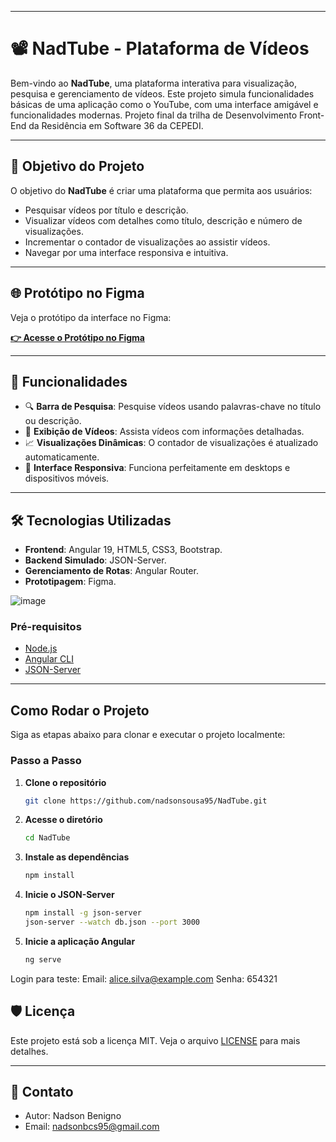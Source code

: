 
---
# 📽️ **NadTube - Plataforma de Vídeos**

Bem-vindo ao **NadTube**, uma plataforma interativa para visualização, pesquisa e gerenciamento de vídeos. Este projeto simula funcionalidades básicas de uma aplicação como o YouTube, com uma interface amigável e funcionalidades modernas.
Projeto final da trilha de Desenvolvimento Front-End da Residência em Software 36 da CEPEDI.

---

## 🎯 **Objetivo do Projeto**

O objetivo do **NadTube** é criar uma plataforma que permita aos usuários:

- Pesquisar vídeos por título e descrição.
- Visualizar vídeos com detalhes como título, descrição e número de visualizações.
- Incrementar o contador de visualizações ao assistir vídeos.
- Navegar por uma interface responsiva e intuitiva.

---

## 🌐 **Protótipo no Figma**

Veja o protótipo da interface no Figma:

[**👉 Acesse o Protótipo no Figma**](https://www.figma.com/design/yDVz8NaNRvZcrCBKaGOdbc/Untitled?node-id=0-1&m=dev&t=EDeMbsrFqaNiv9QY-1)

---

## 🚀 **Funcionalidades**

- 🔍 **Barra de Pesquisa**: Pesquise vídeos usando palavras-chave no título ou descrição.
- 🎥 **Exibição de Vídeos**: Assista vídeos com informações detalhadas.
- 📈 **Visualizações Dinâmicas**: O contador de visualizações é atualizado automaticamente.
- 📱 **Interface Responsiva**: Funciona perfeitamente em desktops e dispositivos móveis.

---

## 🛠️ **Tecnologias Utilizadas**

- **Frontend**: Angular 19, HTML5, CSS3, Bootstrap.
- **Backend Simulado**: JSON-Server.
- **Gerenciamento de Rotas**: Angular Router.
- **Prototipagem**: Figma.

![image](https://github.com/user-attachments/assets/f5d812e4-2141-4059-bacf-4f264442b6ac)

### Pré-requisitos
- [Node.js](https://nodejs.org/)
- [Angular CLI](https://angular.io/cli)
- [JSON-Server](https://github.com/typicode/json-server)
---
## Como Rodar o Projeto

Siga as etapas abaixo para clonar e executar o projeto localmente:

### Passo a Passo

1. **Clone o repositório**
   ```bash
   git clone https://github.com/nadsonsousa95/NadTube.git

2. **Acesse o diretório**
   ```bash
   cd NadTube
   
3. **Instale as dependências**
   ```bash
   npm install

4. **Inicie o JSON-Server**
   ```bash
   npm install -g json-server
   json-server --watch db.json --port 3000

 5. **Inicie a aplicação Angular**
    ```bash
    ng serve

 Login para teste:
 Email: alice.silva@example.com
 Senha: 654321
  
## 🛡️ **Licença**

Este projeto está sob a licença MIT. Veja o arquivo [LICENSE](LICENSE) para mais detalhes.

---

## 📧 **Contato**

- Autor: Nadson Benigno
- Email: nadsonbcs95@gmail.com

